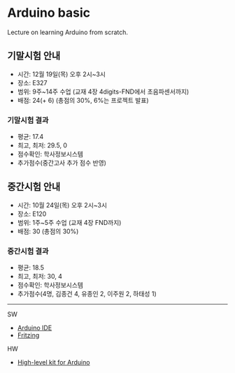 # Arduino basic
Lecture on learning Arduino from scratch.

## 기말시험 안내
- 시간: 12월 19일(목) 오후 2시~3시
- 장소: E327
- 범위: 9주~14주 수업 (교재 4장 4digits-FND에서 초음파센서까지)
- 배점: 24(+ 6) (총점의 30%, 6%는 프로젝트 발표)

### 기말시험 결과
- 평균: 17.4
- 최고, 최저: 29.5, 0
- 점수확인: 학사정보시스템
- 추가점수(중간고사 추가 점수 반영)

## 중간시험 안내
- 시간: 10월 24일(목) 오후 2시~3시
- 장소: E120
- 범위: 1주~5주 수업 (교재 4장 FND까지)
- 배점: 30 (총점의 30%)

### 중간시험 결과
- 평균: 18.5
- 최고, 최저: 30, 4
- 점수확인: 학사정보시스템
- 추가점수(4명, 김종건 4, 유종인 2, 이주원 2, 하태성 1)

---

SW

- [Arduino IDE](https://www.arduino.cc/)
- [Fritzing](http://fritzing.org/download/)

HW

- [High-level kit for Arduino](http://arduinostory.com/goods/goods_view.php?goodsNo=1000000306)
